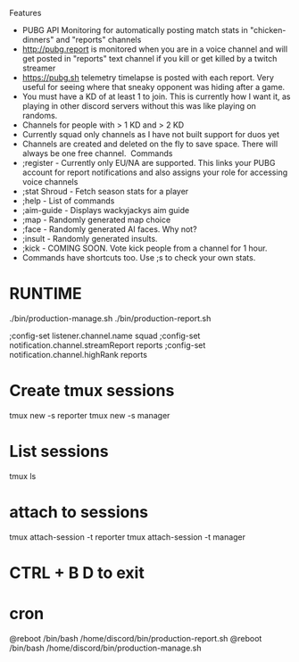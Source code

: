 Features
- PUBG API Monitoring for automatically posting match stats in "chicken-dinners" and "reports" channels
- http://pubg.report is monitored when you are in a voice channel and will get posted in "reports" text channel if you kill or get killed by a twitch streamer 
- https://pubg.sh telemetry timelapse is posted with each report. Very useful for seeing where that sneaky opponent was hiding after a game. 
- You must have a KD of at least 1 to join. This is currently how I want it, as playing in other discord servers without this was like playing on randoms. 
- Channels for people with > 1 KD and > 2 KD
- Currently squad only channels as I have not built support for duos yet 
- Channels are created and deleted on the fly to save space. There will always be one free channel. 
Commands
- ;register <name> <region> - Currently only EU/NA are supported. This links your PUBG account for report notifications and also assigns your role for accessing voice channels 
- ;stat Shroud - Fetch season stats for a player
- ;help - List of commands 
- ;aim-guide - Displays wackyjackys aim guide 
- ;map - Randomly generated map choice 
- ;face - Randomly generated AI faces. Why not? 
- ;insult - Randomly generated insults. 
- ;kick - COMING SOON. Vote kick people from a channel for 1 hour. 
- Commands have shortcuts too. Use ;s to check your own stats. 

# RUNTIME

./bin/production-manage.sh
./bin/production-report.sh

;config-set listener.channel.name squad
;config-set notification.channel.streamReport reports
;config-set notification.channel.highRank reports

# Create tmux sessions
tmux new -s reporter
tmux new -s manager

# List sessions
tmux ls

# attach to sessions
tmux attach-session -t reporter
tmux attach-session -t manager

# CTRL + B D to exit

# cron
@reboot /bin/bash /home/discord/bin/production-report.sh
@reboot /bin/bash /home/discord/bin/production-manage.sh
